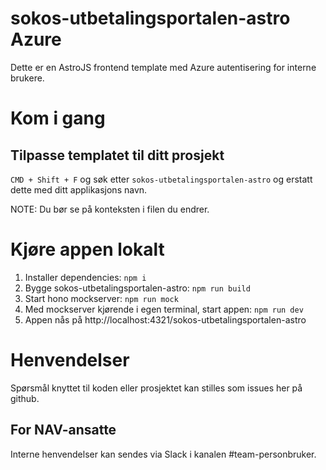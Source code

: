 # sokos-utbetalingsportalen-astro Azure

Dette er en AstroJS frontend template med Azure autentisering for interne brukere.

# Kom i gang

## Tilpasse templatet til ditt prosjekt

`CMD + Shift + F` og søk etter `sokos-utbetalingsportalen-astro` og erstatt dette med ditt applikasjons navn.

NOTE: Du bør se på konteksten i filen du endrer.


#  Kjøre appen lokalt

1. Installer dependencies: `npm i`
2. Bygge sokos-utbetalingsportalen-astro: `npm run build`
3. Start hono mockserver: `npm run mock`
4. Med mockserver kjørende i egen terminal, start appen: `npm run dev`
4. Appen nås på http://localhost:4321/sokos-utbetalingsportalen-astro

# Henvendelser

Spørsmål knyttet til koden eller prosjektet kan stilles som issues her på github.

## For NAV-ansatte
Interne henvendelser kan sendes via Slack i kanalen #team-personbruker.
